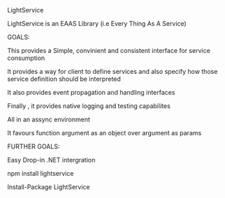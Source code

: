 LightService

LightService is an EAAS Library (i.e Every Thing As A Service)

GOALS: 

This provides a Simple, convinient and consistent interface for service consumption

It provides a way for client to define services and also specify how those service definition should be interpreted

It also provides event propagation and handling interfaces

Finally , it provides native logging and testing capabilites

All in an assync environment

It favours function argument as an object over argument as params

FURTHER GOALS:

Easy Drop-in .NET intergration




npm install lightservice

Install-Package LightService